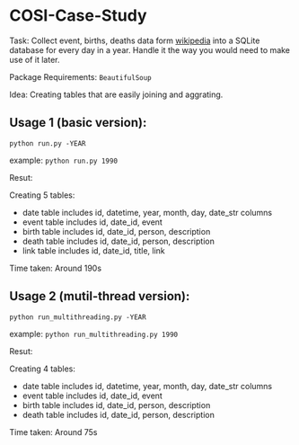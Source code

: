 # COSI-Case-Study

Task: Collect event, births, deaths data form [wikipedia](https://en.wikipedia.org/wiki/September_10) into a SQLite database for every day in a year. Handle it the way you would need to make use of it later.

Package Requirements: ```BeautifulSoup```

Idea: Creating tables that are easily joining and aggrating.

## Usage 1 (basic version):
```python run.py -YEAR```

example: ```python run.py 1990```

Resut:

Creating 5 tables:
* date table includes id, datetime, year, month, day, date_str columns
* event table includes id, date_id, event
* birth table includes id, date_id, person, description
* death table includes id, date_id, person, description
* link table includes id, date_id, title, link

Time taken: Around 190s

## Usage 2 (mutil-thread version):
```python run_multithreading.py -YEAR```

example: ```python run_multithreading.py 1990```

Resut:

Creating 4 tables:
* date table includes id, datetime, year, month, day, date_str columns
* event table includes id, date_id, event
* birth table includes id, date_id, person, description
* death table includes id, date_id, person, description

Time taken: Around 75s
